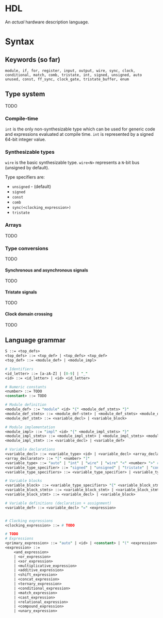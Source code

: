 # HDL

An _actual_ hardware description language.

# Syntax

## Keywords (so far)

```
module, if, for, register, input, output, wire, sync, clock,
conditional, match, comb, tristate, int, signed, unsigned, auto
unused, const, ff_sync, clock_gate, tristate_buffer, enum
```
## Type system
TODO

### Compile-time 

`int` is the only non-synthesizable type which can be used for generic code and expressions evaluated at compile time. `int` is represented by a signed 64-bit integer value.

### Synthesizable types

`wire` is the basic synthesizable type. `wire<N>` represents a `N`-bit bus (unsigned by default).
 
Type specifiers are:
 - `unsigned` - (default)
 - `signed`
 - `const`
 - `comb`
 - `sync(<clocking_expression>)`
 - `tristate`

### Arrays
TODO

### Type conversions
TODO

#### Synchronous and asynchronous signals
TODO

#### Tristate signals 
TODO

#### Clock domain crossing
TODO


## Language grammar

```perl
S ::= <top_defs>
<top_defs> ::= <top_def> | <top_defs> <top_def>
<top_def> ::= <module_def> | <module_impl>

# Identifiers
<id_letter> ::= [a-zA-Z] | [0-9] | "_"
<id> ::= <id_letter> | <id> <id_letter>

# Numeric constants
<number> ::= TODO
<constant> ::= TODO

# Module definition
<module_def> ::= "module" <id> "{" <module_def_stmts> "}"
<module_def_stmts> ::= <module_def-stmt> | <module_def_stmts> <module_def_stmt>
<module_def_stmt> ::= <variable_decl> | <variable_block>

# Module implementation
<module_impl> ::= "impl" <id> "{" <module_impl_stmts> "}"
<module_impl_stmts> ::= <module_impl_stmt> | <module_impl_stmts> <module_impl_stmt>
<module_impl_stmt> ::= <variable_decl> | <variable_def>

# Variable declarations
<variable_decl> ::= <variable_type> <id> | <variable_decl> <array_declarator>
<array_declarator> ::= "[" <number> "]"
<variable_type> ::= "auto" | "int" | "wire" | "wire" "<" <number> ">" # TODO - should these be LT and GT?
<variable_type_specifier> ::= "signed" | "unsigned" | "tristate" | "const" | "comb" | "sync" "(" <clocking_expression> ")" # TODO - comb clock domain
<variable_type_specifiers> ::= <variable_type_specifier> | <variable_type_specifiers> <variable_type_specifier>

# Variable blocks
<variable_block> ::= <variable_type_specifiers> "{" <variable_block_stmts> "}"
<variable_block_stmts> ::= <variable_block_stmt> | <variable_block_stmts> <variable_block_stmt>
<variable_block_stmt> ::= <variable_decl> | <variable_block>

# Variable definitions (declaration + assignment)
<variable_def> ::= <variable_decl> "=" <expression>


# Clocking expressions
<clocking_expression> ::= # TODO

# TODO
# Expressions
<primary_expression> ::= "auto" | <id> | <constant> | "(" <expression> ")"
<expression> ::= 
	<and_expression>
	| <or_expression>
	| <xor_expression>
	| <multiplicative_expression>
	| <additive_expression>
	| <shift_expression>
	| <concat_expression>
	| <ternary_expression>
	| <conditional_expression>
	| <match_expression>
	| <cast_expression>
	| <relational_expression>
	| <compound_expression>
	| <unary_expression>

```